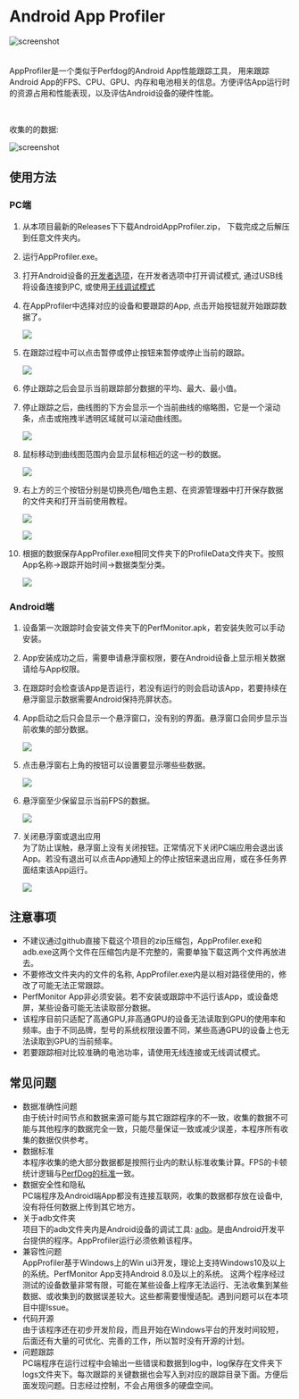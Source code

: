 # Android App Profiler

![screenshot](/Images/screenshot.png)
<br/>
<br/>
<br/>
AppProfiler是一个类似于Perfdog的Android App性能跟踪工具， 用来跟踪Android App的FPS、CPU、GPU、内存和电池相关的信息。方便评估App运行时的资源占用和性能表现，以及评估Android设备的硬件性能。

<br/>
<p>收集的的数据:</p>

![screenshot](/Images/cd.jpg)



## 使用方法

### PC端
1. 从本项目最新的Releases下下载AndroidAppProfiler.zip， 下载完成之后解压到任意文件夹内。
2. 运行AppProfiler.exe。
3. 打开Android设备的[开发者选项](https://developer.android.com/studio/debug/dev-options?hl=zh-cn)，在开发者选项中打开调试模式, 通过USB线将设备连接到PC, 或使用[无线调试模式](https://cloud.tencent.com/developer/article/1809910)
4. 在AppProfiler中选择对应的设备和要跟踪的App, 点击开始按钮就开始跟踪数据了。
 
   ![](/Images/o1.jpg)
   
5. 在跟踪过程中可以点击暂停或停止按钮来暂停或停止当前的跟踪。
 
     ![](/Images/o5.jpg)
   
6. 停止跟踪之后会显示当前跟踪部分数据的平均、最大、最小值。
7. 停止跟踪之后，曲线图的下方会显示一个当前曲线的缩略图，它是一个滚动条，点击或拖拽半透明区域就可以滚动曲线图。
 
    ![](/Images/o6.jpg)

8. 鼠标移动到曲线图范围内会显示鼠标相近的这一秒的数据。
   
   ![](/Images/o4.jpg)
   
9. 右上方的三个按钮分别是切换亮色/暗色主题、在资源管理器中打开保存数据的文件夹和打开当前使用教程。

    ![](/Images/o3.jpg)

    ![](/Images/dark.png)

10. 根据的数据保存AppProfiler.exe相同文件夹下的ProfileData文件夹下。按照App名称->跟踪开始时间->数据类型分类。
    
    ![](/Images/fd.jpg)

### Android端

1. 设备第一次跟踪时会安装文件夹下的PerfMonitor.apk，若安装失败可以手动安装。
2. App安装成功之后，需要申请悬浮窗权限，要在Android设备上显示相关数据请给与App权限。
3. 在跟踪时会检查该App是否运行，若没有运行的则会启动该App，若要持续在悬浮窗显示数据需要Android保持亮屏状态。
4. App启动之后只会显示一个悬浮窗口，没有别的界面。悬浮窗口会同步显示当前收集的部分数据。

    ![](/Images/f1.jpg)

5. 点击悬浮窗右上角的按钮可以设置要显示哪些些数据。

    ![](/Images/fw2.jpg)

6. 悬浮窗至少保留显示当前FPS的数据。

    ![](/Images/fw3.jpg)
7. 关闭悬浮窗或退出应用
   <br/>
   为了防止误触，悬浮窗上没有关闭按钮。正常情况下关闭PC端应用会退出该App。若没有退出可以点击App通知上的停止按钮来退出应用，或在多任务界面结束该App运行。

    ![](/Images/n1.jpg)

## 注意事项

- 不建议通过github直接下载这个项目的zip压缩包，AppProfiler.exe和adb.exe这两个文件在压缩包内是不完整的，需要单独下载这两个文件再放进去。
- 不要修改文件夹内的文件的名称, AppProfiler.exe内是以相对路径使用的，修改了可能无法正常跟踪。
- PerfMonitor App非必须安装。若不安装或跟踪中不运行该App，或设备熄屏，某些设备可能无法读取部分数据。
- 该程序目前只适配了高通GPU,非高通GPU的设备无法读取到GPU的使用率和频率。由于不同品牌，型号的系统权限设置不同，某些高通GPU的设备上也无法读取到GPU的当前频率。
- 若要跟踪相对比较准确的电池功率，请使用无线连接或无线调试模式。   

## 常见问题

- 数据准确性问题
   <br/>
   由于统计时间节点和数据来源可能与其它跟踪程序的不一致，收集的数据不可能与其他程序的数据完全一致，只能尽量保证一致或减少误差，本程序所有收集的数据仅供参考。
- 数据标准
   <br/>
   本程序收集的绝大部分数据都是按照行业内的默认标准收集计算。FPS的卡顿统计逻辑与[PerfDog的标准](https://perfdog.qq.com/article_detail?id=10162&issue_id=0&plat_id=1)一致。
- 数据安全性和隐私
    <br/>
   PC端程序及Android端App都没有连接互联网，收集的数据都存放在设备中, 没有将任何数据上传到其它地方。
- 关于adb文件夹
   <br/>
   项目下的adb文件夹内是Android设备的调试工具: [adb](https://developer.android.com/tools/adb?hl=zh-cn)。是由Android开发平台提供的程序。AppProfiler运行必须依赖该程序。
- 兼容性问题
   <br/>
   AppProfiler基于Windows上的Win ui3开发，理论上支持Windows10及以上的系统。PerfMonitor App支持Android 8.0及以上的系统。
   这两个程序经过测试的设备数量非常有限，可能在某些设备上程序无法运行、无法收集到某些数据、或收集到的数据误差较大。这些都需要慢慢适配。遇到问题可以在本项目中提Issue。
- 代码开源
   <br/>
   由于该程序还在初步开发阶段，而且开始在Windows平台的开发时间较短，后面还有大量的可优化、完善的工作，所以暂时没有开源的计划。
- 问题跟踪
   <br/>
   PC端程序在运行过程中会输出一些错误和数据到log中，log保存在文件夹下logs文件夹下。每次跟踪的关键数据也会写入到对应的跟踪目录下面。方便后面发现问题。日志经过控制，不会占用很多的硬盘空间。


   
   

